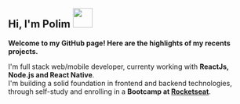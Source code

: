 <h2 align="left">Hi, I'm Polim <img src="https://github.com/sudnyeshtalekar/sudnyeshtalekar/blob/master/Assets/Hi.gif" width="40px"></h2>

<strong>Welcome to my GitHub page! Here are the highlights of my recents projects.</strong>


<p>I'm full stack web/mobile developer, currenty working with <strong>ReactJs, Node.js and React Native</strong>. </br>
I'm building a solid foundation in frontend and backend technologies, through self-study and enrolling in a <strong>Bootcamp at <a href="https://rocketseat.com.br/">Rocketseat</a></strong>.</p>
